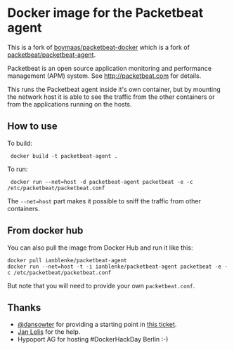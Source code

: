 # Docker image for the Packetbeat agent

This is a fork of [boymaas/packetbeat-docker](https://registry.hub.docker.com/u/boymaas/packetbeat-docker/) which is a fork of [packetbeat/packetbeat-agent](https://registry.hub.docker.com/u/packetbeat/packetbeat-agent/).

Packetbeat is an open source application monitoring and
performance management (APM) system. See 
http://packetbeat.com for details.

This runs the Packetbeat agent inside it's own container, 
but by mounting the network host it is able to see the
traffic from the other containers or from the applications
running on the hosts.

## How to use

To build:

     docker build -t packetbeat-agent .

To run:

     docker run --net=host -d packetbeat-agent packetbeat -e -c /etc/packetbeat/packetbeat.conf

The `--net=host` part makes it possible to sniff the traffic
from other containers.

## From docker hub

You can also pull the image from Docker Hub and run it like this:

    docker pull ianblenke/packetbeat-agent
    docker run --net=host -t -i ianblenke/packetbeat-agent packetbeat -e -c /etc/packetbeat/packetbeat.conf

But note that you will need to provide your own `packetbeat.conf`.

## Thanks

* [@dansowter](https://github.com/dansowter) for providing a starting point in [this ticket](https://github.com/packetbeat/packetbeat/issues/13).
* [Jan Lelis](https://github.com/janlelis) for the help.
* Hypoport AG for hosting #DockerHackDay Berlin :-)
